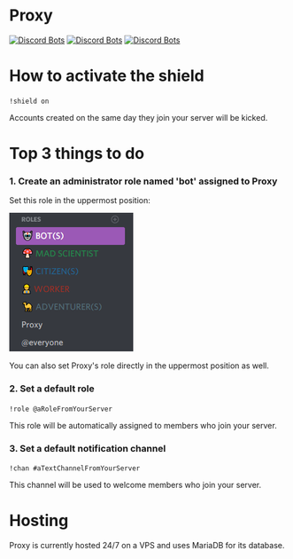 # Proxy

[![Discord Bots](https://top.gg/api/widget/status/592680274962415635.svg)](https://top.gg/bot/592680274962415635)
[![Discord Bots](https://top.gg/api/widget/lib/592680274962415635.svg)](https://top.gg/bot/592680274962415635)
[![Discord Bots](https://top.gg/api/widget/owner/592680274962415635.svg)](https://top.gg/bot/592680274962415635)

# How to activate the shield

`!shield on`

Accounts created on the same day they join your server will be kicked.

# Top 3 things to do

### 1. Create an administrator role named 'bot' assigned to Proxy

Set this role in the uppermost position:

![bot_role_img](/attachments/bot_role.png?raw=true)

You can also set Proxy's role directly in the uppermost position as well.

### 2. Set a default role

`!role @aRoleFromYourServer`

This role will be automatically assigned to members who join your server.

### 3. Set a default notification channel

`!chan #aTextChannelFromYourServer`

This channel will be used to welcome members who join your server.

# Hosting

Proxy is currently hosted 24/7 on a VPS and uses MariaDB for its database.